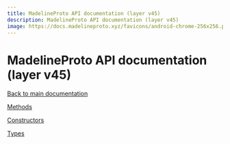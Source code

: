 ```yaml
---
title: MadelineProto API documentation (layer v45)
description: MadelineProto API documentation (layer v45)
image: https://docs.madelineproto.xyz/favicons/android-chrome-256x256.png
---
```

# MadelineProto API documentation (layer v45)  

[Back to main documentation](..)  


[Methods](methods/)

[Constructors](constructors/)

[Types](types/)